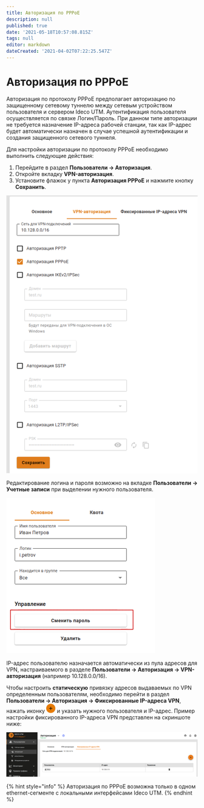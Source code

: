 ```yaml
---
title: Авторизация по PPPoE
description: null
published: true
date: '2021-05-18T10:57:08.815Z'
tags: null
editor: markdown
dateCreated: '2021-04-02T07:22:25.547Z'
---
```


# Авторизация по PPPoE

Авторизация по протоколу PPPoE предполагает авторизацию по защищенному сетевому туннелю между сетевым устройством пользователя и сервером Ideco UTM. Аутентификация пользователя осуществляется по связке Логин/Пароль. При данном типе авторизации не требуется назначение IP-адреса рабочей станции, так как IP-адрес будет автоматически назначен в случае успешной аутентификации и создания защищенного сетевого туннеля.

Для настройки авторизации по протоколу PPPoE необходимо выполнить следующие действия: 

1. Перейдите в раздел **Пользователи -&gt; Авторизация**. 
2. Откройте вкладку **VPN-авторизация**. 
3. Установите флажок у пункта **Авторизация PPPoE** и нажмите кнопку **Сохранить**.

![](../../.gitbook/assets/pppoe.png)

Редактирование логина и пароля возможно на вкладке **Пользователи -&gt; Учетные записи** при выделении нужного пользователя.

![](../../.gitbook/assets/change_pass.png)

IP-адрес пользователю назначается автоматически из пула адресов для VPN, настраиваемого в разделе **Пользователи -&gt; Авторизация -&gt; VPN-авторизация** \(например 10.128.0.0/16\).

Чтобы настроить **статическую** привязку адресов выдаваемых по VPN определенным пользователям, необходимо перейти в раздел **Пользователи -&gt; Авторизация -&gt; Фиксированные IP-адреса VPN**, нажать иконку ![ok\_with\_icon.png](../../.gitbook/assets/ok_with_icon%20%283%29%20%283%29%20%283%29%20%281%29.png) и указать нужного пользователя и IP-адрес. Пример настройки фиксированного IP-адреса VPN представлен на скриншоте ниже:

![](../../.gitbook/assets/fixip.png)

{% hint style="info" %}
Авторизация по PPPoE возможна только в одном ethernet-сегменте с локальными интерфейсами Ideco UTM. 
{% endhint %}

